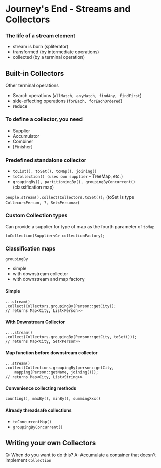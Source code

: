 # Journey's End - Streams and Collectors

### The life of a stream element

 * stream is born (spliterator)
 * transformed (by intermediate operations)
 * collected (by a terminal operation)

## Built-in Collectors

Other terminal operations
 * Search operations (`allMatch, anyMatch, findAny, findFirst`)
 * side-effecting operations (`forEach, forEachOrdered`)
 * reduce

### To define a collector, you need
 * Supplier
 * Accumulator
 * Combiner
 * [Finisher]

###  Predefined standalone collector
 * `toList(), toSet(), toMap(), joining()` 
 * `toCollection() (uses own supplier` - TreeMap, etc.)
 * `groupingBy(), partitioningBy(), groupingByConcurrent()` (classification map)

`people.stream().collect(Collectors.toSet());` (toSet is type `Collecor<Person, ?, Set<Person>>`)

### Custom Collection types
Can provide a supplier for type of map as the fourth parameter of `toMap`

`toCollection(Supplier<C> collectionFactory);`

### Classification maps

`groupingBy`
 * simple
 * with downstream collector
 * with downstream and map factory

#### Simple
```
...stream()
.collect(Collectors.groupingBy(Person::getCity));
// returns Map<City, List<Person>>
```

#### With Downstream Collector
```
....stream()
.collect(Collectors.groupingBy(Person::getCity, toSet()));
// returns Map<City, Set<Person>>
```
 
#### Map function before downstream collector
```
...stream()
.collect(Collections.groupingBy(person::getCity,
	mapping(Person::getName, joining()));
// returns Map<City, List<String>>
```

#### Convenience collecting methods
 `counting(), maxBy(), minBy(), summingXxx()`

#### Already threadsafe collections
 * `toConcurrentMap()`
 * `groupingByConcurrent()`

## Writing your own Collectors
Q: When do you want to do this?
A: Accumulate a container that doesn't implement `Collection`


